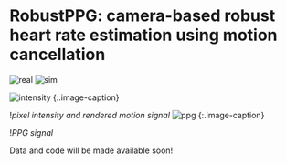 # RobustPPG: camera-based robust heart rate estimation using motion cancellation

![real](https://user-images.githubusercontent.com/26046462/197064760-52326d29-4b3a-419f-b825-b444d4efc2da.gif)      ![sim](https://user-images.githubusercontent.com/26046462/197064774-7ae2dabc-1015-41bd-b61d-b2e6febaa6fd.gif)

![intensity](https://user-images.githubusercontent.com/26046462/195930342-04c9f7ef-e93c-43ea-b05e-6e486c96e6fa.gif) 
{:.image-caption}

!*pixel intensity and rendered motion signal*
![ppg](https://user-images.githubusercontent.com/26046462/195930344-4123fa1f-31ff-4473-beff-dc8bda70382d.gif)
{:.image-caption}

!*PPG signal*

Data and code will be made available soon!
